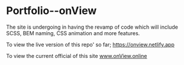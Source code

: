 # Portfolio--onView

The site is undergoing in having the revamp of code which will include SCSS, BEM naming, CSS animation and more features.

To view the live version of this repo' so far; https://onview.netlify.app 

To view the current official of this site www.onView.online 
